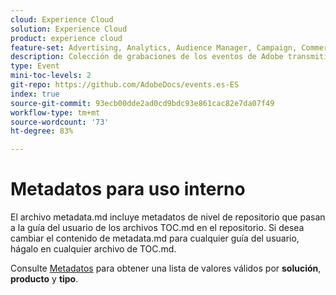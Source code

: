 ```yaml
---
cloud: Experience Cloud
solution: Experience Cloud
product: experience cloud
feature-set: Advertising, Analytics, Audience Manager, Campaign, Commerce, Customer Journey Analytics, Experience Cloud Services, Experience Manager, Experience Manager Assets, Experience Manager Cloud Manager, Experience Manager Forms, Experience Manager Guides, Experience Manager Screens, Experience Manager Sites, Experience Platform, Journey Optimizer, Journey Orchestration, Marketo Engage, Workfront
description: Colección de grabaciones de los eventos de Adobe transmitidos en directo.
type: Event
mini-toc-levels: 2
git-repo: https://github.com/AdobeDocs/events.es-ES
index: true
source-git-commit: 93ecb00dde2ad0cd9bdc93e861cac82e7da07f49
workflow-type: tm+mt
source-wordcount: '73'
ht-degree: 83%

---
```



# Metadatos para uso interno

El archivo metadata.md incluye metadatos de nivel de repositorio que pasan a la guía del usuario de los archivos TOC.md en el repositorio. Si desea cambiar el contenido de metadata.md para cualquier guía del usuario, hágalo en cualquier archivo de TOC.md.

Consulte [Metadatos](https://experienceleague.adobe.com/docs/authoring-guide-exl/using/editing/user-guide-setup/metadata.html?lang=es) para obtener una lista de valores válidos por **solución**, **producto** y **tipo**.
